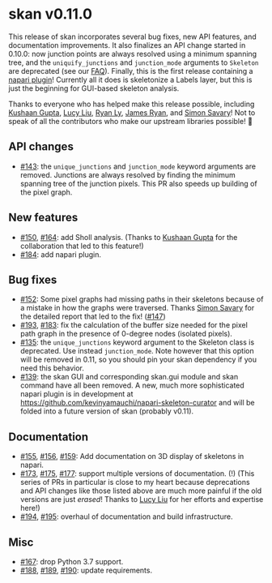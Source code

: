 # skan v0.11.0

This release of skan incorporates several bug fixes, new API features, and
documentation improvements. It also finalizes an API change started in 0.10.0:
now junction points are always resolved using a minimum spanning tree, and the
`uniquify_junctions` and `junction_mode` arguments to `Skeleton` are
deprecated (see our [FAQ](../faq)). Finally, this is the first release
containing a [napari plugin](https://napari.org/stable/plugins/index.html)!
Currently all it does is skeletonize a Labels layer, but this is just the
beginning for GUI-based skeleton analysis.

Thanks to everyone who has helped make this release possible, including
[Kushaan Gupta](https://github.com/kushaangupta), [Lucy
Liu](https://github.com/lucyleeow), [Ryan Ly](https://github.com/rly),
[James Ryan](https://github.com/jamesyan-git), and
[Simon Savary](https://github.com/ssavary)! Not to speak of all the
contributors who make our upstream libraries possible! 🙏

## API changes

- [#143](https://github.com/jni/skan/pull/143): the `unique_junctions` and
  `junction_mode` keyword arguments are removed. Junctions are always resolved
  by finding the minimum spanning tree of the junction pixels. This PR also
  speeds up building of the pixel graph.

## New features

- [#150](https://github.com/jni/skan/pull/150),
  [#164](https://github.com/jni/skan/pull/164): add Sholl analysis. (Thanks to
  [Kushaan Gupta](https://github.com/kushaangupta) for the collaboration that
  led to this feature!)
- [#184](https://github.com/jni/skan/pull/184): add napari plugin.

## Bug fixes

- [#152](https://github.com/jni/skan/pull/152): Some pixel graphs had missing
  paths in their skeletons because of a mistake in how the graphs were
  traversed. Thanks [Simon Savary](https://github.com/ssavary) for the detailed
  report that led to the fix! ([#147](https://github.com/jni/skan/issues/147))
- [#193](https://github.com/jni/skan/pull/193),
  [#183](https://github.com/jni/skan/pull/183): fix the calculation of the
  buffer size needed for the pixel path graph in the presence of 0-degree
  nodes (isolated pixels).
- [#135](https://github.com/jni/skan/pull/135): the `unique_junctions` keyword
  argument to the Skeleton class is deprecated. Use instead `junction_mode`.
  Note however that this option will be removed in 0.11, so you should pin your
  skan dependency if you need this behavior.
- [#139](https://github.com/jni/skan/pull/139): the skan GUI and corresponding
  skan.gui module and skan command have all been removed. A new, much more
  sophisticated napari plugin is in development at
  https://github.com/kevinyamauchi/napari-skeleton-curator and will be folded
  into a future version of skan (probably v0.11).

## Documentation

- [#155](https://github.com/jni/skan/pull/155),
  [#156](https://github.com/jni/skan/pull/156),
  [#159](https://github.com/jni/skan/pull/159): Add documentation on 3D display
  of skeletons in napari.
- [#173](https://github.com/jni/skan/pull/173),
  [#175](https://github.com/jni/skan/pull/),
  [#177](https://github.com/jni/skan/pull/177): support multiple versions of
  documentation. (!) (This series of PRs in particular is close to my heart
  because deprecations and API changes like those listed above are much more
  painful if the old versions are just *erased*! Thanks to [Lucy
  Liu](https://github.com/lucyleeow) for her efforts and expertise here!)
- [#194](https://github.com/jni/skan/pull/194),
  [#195](https://github.com/jni/skan/pull/195): overhaul of documentation and
  build infrastructure.

## Misc

- [#167](https://github.com/jni/skan/pull/167): drop Python 3.7 support.
- [#188](https://github.com/jni/skan/pull/188),
  [#189](https://github.com/jni/skan/pull/189),
  [#190](https://github.com/jni/skan/pull/190): update requirements.

